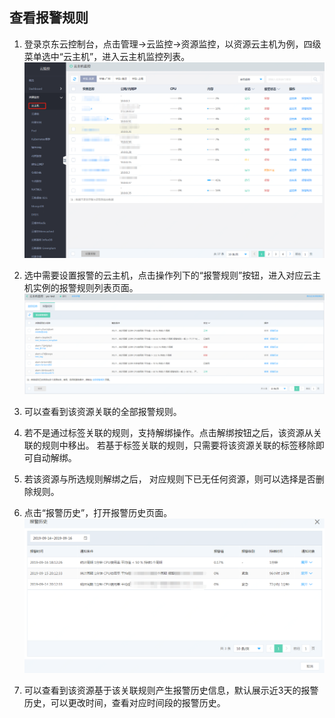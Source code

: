 ## 查看报警规则
1.	登录京东云控制台，点击管理->云监控->资源监控，以资源云主机为例，四级菜单选中“云主机”，进入云主机监控列表。  
![云主机监控](../../../../../image/Cloud-Monitor/1-zylb.png)  

2.	选中需要设置报警的云主机，点击操作列下的“报警规则”按钮，进入对应云主机实例的报警规则列表页面。   
![云主机报警规则](../../../../../image/Cloud-Monitor/1-zylb-gz.png)

3.  可以查看到该资源关联的全部报警规则。  
4.	若不是通过标签关联的规则，支持解绑操作。点击解绑按钮之后，该资源从关联的规则中移出。 若基于标签关联的规则，只需要将该资源关联的标签移除即可自动解绑。  
5.	若该资源与所选规则解绑之后， 对应规则下已无任何资源，则可以选择是否删除规则。  
6.	点击“报警历史”，打开报警历史页面。
![云主机报警历史](../../../../../image/Cloud-Monitor/1-zylb-gz-bj.png)  

7.	可以查看到该资源基于该关联规则产生报警历史信息，默认展示近3天的报警历史，可以更改时间，查看对应时间段的报警历史。


